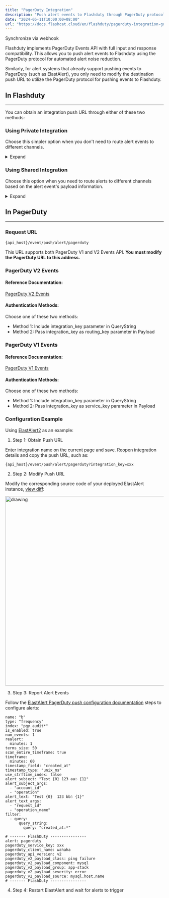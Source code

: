 ```yaml
---
title: "PagerDuty Integration"
description: "Push alert events to Flashduty through PagerDuty protocol for automated alert noise reduction"
date: "2024-05-11T10:00:00+08:00"
url: "https://docs.flashcat.cloud/en/flashduty/pagerduty-integration-guide"
---
```


Synchronize via webhook

Flashduty implements PagerDuty Events API with full input and response compatibility. This allows you to push alert events to Flashduty using the PagerDuty protocol for automated alert noise reduction.

Similarly, for alert systems that already support pushing events to PagerDuty (such as ElastAlert), you only need to modify the destination push URL to utilize the PagerDuty protocol for pushing events to Flashduty.

<div class="hide">

## In Flashduty
---
You can obtain an integration push URL through either of these two methods:

### Using Private Integration

Choose this simpler option when you don't need to route alert events to different channels.

<details>
  <summary>Expand</summary>
  
  1. Go to the Flashduty console, select **channel**, and enter a specific channel's details page
  2. Select the **Integrations** tab, click **Add Integration** to enter the integration page
  3. Choose **PagerDuty** integration and click **Save** to generate a card
  4. Click the generated card to view the **push URL**, copy it for later use, and you're done
  
</details>

### Using Shared Integration

Choose this option when you need to route alerts to different channels based on the alert event's payload information.

<details>
  <summary>Expand</summary>
  
  1. Go to the Flashduty console, select **Integration Center=>Alert Events** to enter the integration selection page
  2. Select **PagerDuty** integration:
        - **Integration Name**: Define a name for this integration
  3. Configure the default route and select the corresponding channel (after the integration is created, you can go to `Route` to configure more routing rules)
  4. Click **Save** and copy the newly generated **push URL** for later use
  5. Done
    
</details>
</div>

## In PagerDuty
---
### Request URL

```
{api_host}/event/push/alert/pagerduty
```

This URL supports both PagerDuty V1 and V2 Events API. **You must modify the PagerDuty URL to this address.**

### PagerDuty V2 Events

<div class="md-block">

#### Reference Documentation:

[PagerDuty V2 Events](https://developer.pagerduty.com/api-reference/368ae3d938c9e-send-an-event-to-pager-duty)

#### Authentication Methods:

Choose one of these two methods:

- Method 1: Include integration_key parameter in QueryString
- Method 2: Pass integration_key as routing_key parameter in Payload

</div>

### PagerDuty V1 Events

<div class="md-block">

#### Reference Documentation:

[PagerDuty V1 Events](https://developer.pagerduty.com/api-reference/f0037990796c8-send-an-event-to-pager-duty)

#### Authentication Methods:

Choose one of these two methods:

- Method 1: Include integration_key parameter in QueryString
- Method 2: Pass integration_key as service_key parameter in Payload

</div>

### Configuration Example

Using [ElastAlert2](https://github.com/jertel/elastalert2) as an example:

<div class="md-block">

1. Step 1: Obtain Push URL

Enter integration name on the current page and save. Reopen integration details and copy the push URL, such as:

```
{api_host}/event/push/alert/pagerduty?integration_key=xxx
```

2. Step 2: Modify Push URL

Modify the corresponding source code of your deployed ElastAlert instance, [view diff](https://github.com/jertel/elastalert2/commit/e815a62a6b1eecef6e1fef13afd99d905b67fc34):

<img alt="drawing" width="600" src="https://download.flashcat.cloud/pagerduty-replace-endpoint.png" />

3. Step 3: Report Alert Events

Follow the [ElastAlert PagerDuty push configuration documentation](https://elastalert2.readthedocs.io/en/latest/ruletypes.html#pagerduty) steps to configure alerts:

```
name: "b"
type: "frequency"
index: "pgy_audit*"
is_enabled: true
num_events: 1
realert:
  minutes: 1
terms_size: 50
scan_entire_timeframe: true
timeframe:
  minutes: 60
timestamp_field: "created_at"
timestamp_type: "unix_ms"
use_strftime_index: false
alert_subject: "Test {0} 123 aa☃ {1}"
alert_subject_args:
  - "account_id"
  - "operation"
alert_text: "Test {0}  123 bb☃ {1}"
alert_text_args:
  - "request_id"
  - "operation_name"
filter:
  - query:
      query_string:
        query: "created_at:*"

# ------- FlashDuty ----------------
alert: pagerduty
pagerduty_service_key: xxx
pagerduty_client_name: wahaha
pagerduty_api_version: v2
pagerduty_v2_payload_class: ping failure
pagerduty_v2_payload_component: mysql
pagerduty_v2_payload_group: app-stack
pagerduty_v2_payload_severity: error
pagerduty_v2_payload_source: mysql.host.name
# ------- FlashDuty ----------------
```

4. Step 4: Restart ElastAlert and wait for alerts to trigger

</div>
